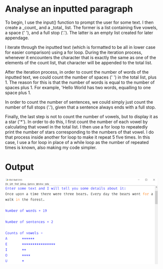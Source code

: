 # Analyse an inputted paragraph
 <p>To begin, I use the input() function to prompt the user for some text. I then create a _count_ and a _total_ list. The former is a list containing five vowels, a space (' '), and a full stop ('.'). The latter is an empty list created for later appendage.</p>
<p>I iterate through the inputted text (which is formatted to be all in lower case for easier comparison) using a for loop. During the iteration process, whenever it encounters the character that is exactly the same as one of the elements of the count list, that character will be appended to the total list.</p>
<p>After the iteration process, in order to count the number of words of the inputted text, we could count the number of spaces (' ') in the total list, plus 1. The reason for this is that the number of words is equal to the number of spaces plus 1. For example, 'Hello World has two words, equalling to one space plus 1.</p>
<p>In order to count the number of sentences, we could simply just count the number of full stops ('.'), given that a sentence always ends with a full stop.</p>
<p>Finally, the last step is not to count the number of vowels, but to display it as a star ('*'). In order to do this, I first count the number of each vowel by calculating that vowel in the total list. I then use a for loop to repeatedly print the number of stars corresponding to the numbers of that vowel. I do that process inside another for loop to make it repeat 5 five times. In this case, I use a for loop in place of a while loop as the number of repeated times is known, also making my code simpler.</p>

# Output
![An example of successfully working with a sentence](output.png)
